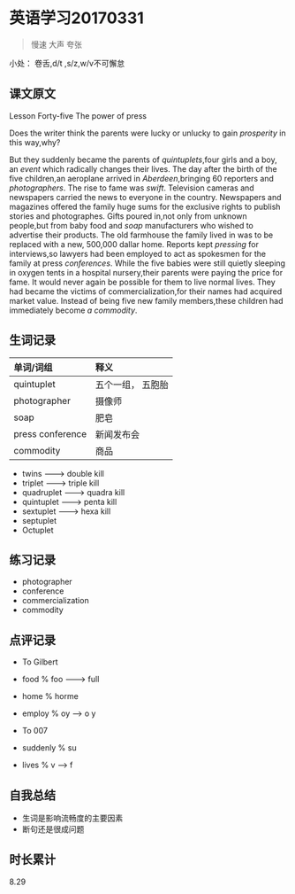 # 英语学习20170331

> 慢速 大声 夸张

小处： 卷舌,d/t ,s/z,w/v不可懈怠

## 课文原文

Lesson Forty-five  The power of press

Does the writer think the parents were lucky or unlucky to gain _prosperity_ in this way,why?

But they suddenly became the parents of _quintuplets_,four girls and a boy, an _event_ which radically changes their lives.
The day after the birth of the five children,an aeroplane arrived in _Aberdeen_,bringing 60 reporters and _photographers_.
The rise to fame was _swift_.
Television cameras and newspapers carried the news to everyone in the country.
Newspapers and magazines offered the family huge sums for the exclusive rights to publish stories and photographes.
Gifts poured in,not only from unknown people,but from baby food and _soap_ manufacturers who wished to advertise their products.
The old farmhouse the family lived in was to be replaced with a new, 500,000 dallar home.
Reports kept _pressing_ for interviews,so lawyers had been employed to act as spokesmen for the family at press _conferences_.
While the five babies were still quietly sleeping in oxygen tents in a  hospital nursery,their parents were paying the price for fame.
It would never again be possible for them to live normal lives.
They had became the victims of commercialization,for their names had acquired market value.
Instead of being five new family members,these children had immediately become _a commodity_.

## 生词记录
| 单词/词组 | 释义  |
| :-----|:------|
| quintuplet | 五个一组， 五胞胎|
| photographer | 摄像师 |
| soap | 肥皂 |
| press conference | 新闻发布会 |
| commodity | 商品 | 

* twins           ---> double kill
* triplet         ---> triple kill
* quadruplet      ---> quadra kill
* quintuplet      ---> penta kill 
* sextuplet       ---> hexa kill 
* septuplet       
* Octuplet 

## 练习记录
* photographer
* conference 
* commercialization
* commodity
 
## 点评记录
* To Gilbert
 * food  % foo ---> full
 * home  %  horme 
 * employ % oy --> o y

* To 007
 * suddenly % su 
 * lives % v --> f
 
## 自我总结
* 生词是影响流畅度的主要因素
* 断句还是很成问题


## 时长累计
8.29

